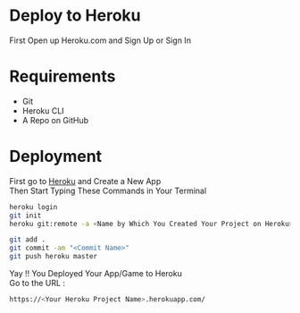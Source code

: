 # Deploy to Heroku

First Open up Heroku.com and Sign Up or Sign In<br />

# Requirements

- Git
- Heroku CLI
- A Repo on GitHub

# Deployment

First go to <a href="heroku.com">Heroku</a> and Create a New App<br />
Then Start Typing These Commands in Your Terminal

```bash
heroku login
git init
heroku git:remote -a <Name by Which You Created Your Project on Heroku>

git add .
git commit -am "<Commit Name>"
git push heroku master
```

Yay !! You Deployed Your App/Game to Heroku<br />
Go to the URL :

```bash
https://<Your Heroku Project Name>.herokuapp.com/
```
